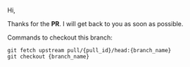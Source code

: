 Hi,

Thanks for the **PR**. I will get back to you as soon as possible. 

Commands to checkout this branch:

```
git fetch upstream pull/{pull_id}/head:{branch_name}
git checkout {branch_name}
```
